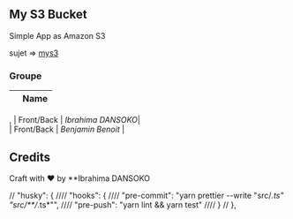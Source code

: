 ## My S3 Bucket
Simple App as Amazon S3

sujet => <a href="https://mys3.mhirba.now.sh/#5"> mys3 </a>
### Groupe
 |	|Name	|
 |-------|------|
 ,
 |	Front/Back  | *Ibrahima DANSOKO*|	
| Front/Back | *Benjamin Benoit*	|


## <a name='credits'>Credits</a>

Craft with :heart: by **Ibrahima DANSOKO

//   "husky": {
////      "hooks": {
////         "pre-commit": "yarn prettier --write \"src/*.ts\" \"src/**/*.ts*\"",
////         "pre-push": "yarn lint && yarn test"
////      }
//   },
